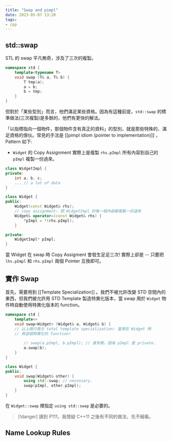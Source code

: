 ```yaml
---
title: "Swap and pimpl"
date: 2023-05-07 13:28
tags:
- cpp
---
```


## std::swap
STL 的 swap 平凡無奇，涉及了三次的複製。
```cpp
namespace std {
    template<typename T>
    void swap (T& a, T& b) {
        T tmp(a);
        a = b;
        b = tmp;
    }
}
```

但對於「某些型別」而言，他們滿足某些資格。因為有這種前提，`std::swap` 的標準做法(三次複製)是多餘的，他們有更快的解法。

「以指標指向一個物件，那個物件含有真正的資料」的型別，就是那些特殊的、滿足資格的傢伙。常見的手法是 [[pimpl idiom (pointer to implementation)]] ，Pattern 如下: 
- `Widget` 的 Copy Assignment 實際上是複製 `rhs.pImpl` 所有內容到自己的 `pImpl` 複製一份過來。
```cpp
class WidgetImpl {
private:
    int a, b, c; 
    ... // a lot of data
}

class Widget {
public:
    Widget(const Widget& rhs);
    // copy assignment: 把 WidgetImpl 的每一個內容都複製一份過來
    Widget& operator=(const Widget& rhs) {
        *pImpl = *(rhs.pImpl); 
    }

private:
    WidgetImpl* pImpl;
}
```

當 Widget 在 swap 時 Copy Assigment 會發生足足三次! 實際上卻是 -- 只要把 `lhs.pImpl` 和 `rhs.pImpl` 兩個 Pointer 互換即可。

## 實作 Swap 
首先，需要用到 [[Template Specialization]] 。我們不被允許改變 STD 空間內的東西，但我們被允許用 STD Template 製造特異化版本，當 swap 用於 `Widget` 物件時自動使用特異化版本的 function。

```cpp
namespace std {
	template<> 
	void swap<Widget> (Widget& a, Widget& b) {
	// 以上兩行表示 total template specialization: 當用在 Widget 時
	// 用這個特異化的 function!
		
		// swap(a.pImpl, b.pImpl); // 會失敗，因為 pImpl 是 private.
		a.swap(b);
	}
}

class Widget {
public:
	void swap(Widget& other) {
		using std::swap; // necessary.
		swap(pImpl, other.pImpl);
	}
}
```

在 `Widget::swap` 裡指定 `using std::swap` 是必要的。

> [!danger]
> 讀到 P111，我懷疑 C++11 之後有不同的做法，先不細看。


## Name Lookup Rules
